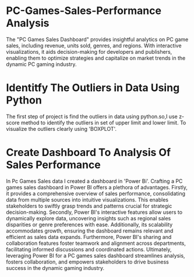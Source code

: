 # PC-Games-Sales-Performance Analysis
The "PC Games Sales Dashboard" provides insightful analytics on PC game sales, including revenue, units sold, genres, and regions. With interactive visualizations, it aids decision-making for developers and publishers, enabling them to optimize strategies and capitalize on market trends in the dynamic PC gaming industry.
# Identitfy The Outliers in Data Using Python
The first step of project is find the outliers in data using python.so,I use z-score method to identify the outliers in set of upper limit and lower limit.
To visualize the outliers clearly using 'BOXPLOT'.

# Create Dashboard To Analysis Of Sales Performance
In Pc Games Sales data I created a dashboard in 'Power Bi'.
Crafting a PC games sales dashboard in Power BI offers a plethora of advantages. Firstly, it provides a comprehensive overview of sales performance, consolidating data from multiple sources into intuitive visualizations. This enables stakeholders to swiftly grasp trends and patterns crucial for strategic decision-making. Secondly, Power BI's interactive features allow users to dynamically explore data, uncovering insights such as regional sales disparities or genre preferences with ease. Additionally, its scalability accommodates growth, ensuring the dashboard remains relevant and efficient as sales data expands. Furthermore, Power BI's sharing and collaboration features foster teamwork and alignment across departments, facilitating informed discussions and coordinated actions. Ultimately, leveraging Power BI for a PC games sales dashboard streamlines analysis, fosters collaboration, and empowers stakeholders to drive business success in the dynamic gaming industry.
